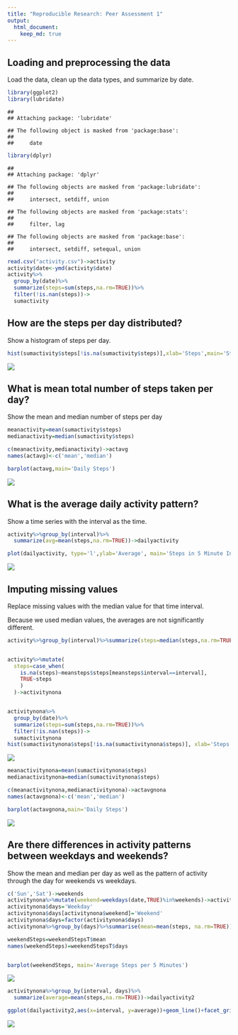 ```yaml
---
title: "Reproducible Research: Peer Assessment 1"
output: 
  html_document:
    keep_md: true
---
```



## Loading and preprocessing the data

Load the data, clean up the data types, and summarize by date.


```r
library(ggplot2)
library(lubridate)
```

```
## 
## Attaching package: 'lubridate'
```

```
## The following object is masked from 'package:base':
## 
##     date
```

```r
library(dplyr)
```

```
## 
## Attaching package: 'dplyr'
```

```
## The following objects are masked from 'package:lubridate':
## 
##     intersect, setdiff, union
```

```
## The following objects are masked from 'package:stats':
## 
##     filter, lag
```

```
## The following objects are masked from 'package:base':
## 
##     intersect, setdiff, setequal, union
```

```r
read.csv("activity.csv")->activity
activity$date<-ymd(activity$date)
activity%>%
  group_by(date)%>%
  summarize(steps=sum(steps,na.rm=TRUE))%>%
  filter(!is.nan(steps))->
  sumactivity
```

## How are the steps per day distributed?

Show a histogram of steps per day.


```r
hist(sumactivity$steps[!is.na(sumactivity$steps)],xlab='Steps',main='Steps per Day')
```

![](PA1_template_files/figure-html/unnamed-chunk-2-1.png)<!-- -->

## What is mean total number of steps taken per day?

Show the mean and median number of steps per day


```r
meanactivity=mean(sumactivity$steps)
medianactivity=median(sumactivity$steps)

c(meanactivity,medianactivity)->actavg
names(actavg)<-c('mean','median')

barplot(actavg,main='Daily Steps')
```

![](PA1_template_files/figure-html/unnamed-chunk-3-1.png)<!-- -->

## What is the average daily activity pattern?

Show a time series with the interval as the time.


```r
activity%>%group_by(interval)%>%
  summarize(avg=mean(steps,na.rm=TRUE))->dailyactivity

plot(dailyactivity, type='l',ylab='Average', main='Steps in 5 Minute Intervals')
```

![](PA1_template_files/figure-html/unnamed-chunk-4-1.png)<!-- -->

## Imputing missing values

Replace missing values with the median value for that time interval.

Because we used median values, the averages are not significantly different.


```r
activity%>%group_by(interval)%>%summarize(steps=median(steps,na.rm=TRUE))->meansteps


activity%>%mutate(
  steps=case_when(
    is.na(steps)~meansteps$steps[meansteps$interval==interval],
    TRUE~steps
    )
  )->activitynona


activitynona%>%
  group_by(date)%>%
  summarize(steps=sum(steps,na.rm=TRUE))%>%
  filter(!is.nan(steps))->
  sumactivitynona
hist(sumactivitynona$steps[!is.na(sumactivitynona$steps)], xlab='Steps',main='Steps Per Day with Imputed Values for Missing')
```

![](PA1_template_files/figure-html/unnamed-chunk-5-1.png)<!-- -->

```r
meanactivitynona=mean(sumactivitynona$steps)
medianactivitynona=median(sumactivitynona$steps)

c(meanactivitynona,medianactivitynona)->actavgnona
names(actavgnona)<-c('mean','median')

barplot(actavgnona,main='Daily Steps')
```

![](PA1_template_files/figure-html/unnamed-chunk-5-2.png)<!-- -->


## Are there differences in activity patterns between weekdays and weekends?

Show the mean and median per day as well as the pattern of activity through the day for weekends vs weekdays.


```r
c('Sun','Sat')->weekends
activitynona%>%mutate(weekend=weekdays(date,TRUE)%in%weekends)->activitynona
activitynona$days='Weekday'
activitynona$days[activitynona$weekend]='Weekend'
activitynona$days=factor(activitynona$days)
activitynona%>%group_by(days)%>%summarise(mean=mean(steps, na.rm=TRUE))->weekendStepsT

weekendSteps=weekendStepsT$mean
names(weekendSteps)=weekendStepsT$days


barplot(weekendSteps, main='Average Steps per 5 Minutes')
```

![](PA1_template_files/figure-html/unnamed-chunk-6-1.png)<!-- -->

```r
activitynona%>%group_by(interval, days)%>%
  summarize(average=mean(steps,na.rm=TRUE))->dailyactivity2

ggplot(dailyactivity2,aes(x=interval, y=average))+geom_line()+facet_grid(.~days)
```

![](PA1_template_files/figure-html/unnamed-chunk-6-2.png)<!-- -->
